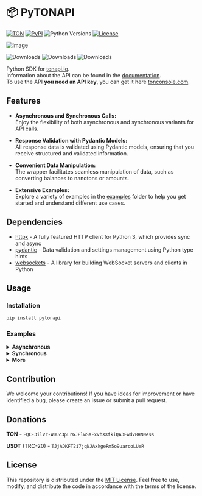 # 📦 PyTONAPI

[![TON](https://img.shields.io/badge/TON-grey?logo=TON&logoColor=40AEF0)](https://ton.org)
[![PyPI](https://img.shields.io/pypi/v/pytonapi.svg?color=FFE873&labelColor=3776AB)](https://pypi.python.org/pypi/pytonapi)
![Python Versions](https://img.shields.io/badge/Python-3.7%20--%203.12-black?color=FFE873&labelColor=3776AB)
[![License](https://img.shields.io/github/license/tonkeeper/pytonapi)](https://github.com/tonkeeper/pytonapi/blob/main/LICENSE)

![Image](https://telegra.ph//file/f88bcf9051073973edbd6.jpg)

![Downloads](https://pepy.tech/badge/pytonapi)
![Downloads](https://pepy.tech/badge/pytonapi/month)
![Downloads](https://pepy.tech/badge/pytonapi/week)

Python SDK for [tonapi.io](https://tonapi.io).\
Information about the API can be found in the  [documentation](https://docs.tonconsole.com/tonapi/api-v2).\
To use the API **you need an API key**, you can get it here [tonconsole.com](https://tonconsole.com/).

## Features

- **Asynchronous and Synchronous Calls:**\
  Enjoy the flexibility of both asynchronous and synchronous variants for API
  calls.

- **Response Validation with Pydantic Models:**\
  All response data is validated using Pydantic models, ensuring that you
  receive structured and validated information.

- **Convenient Data Manipulation:**\
  The wrapper facilitates seamless manipulation of data, such as converting balances
  to nanotons or amounts.

- **Extensive Examples:**\
  Explore a variety of examples in the [examples](https://github.com/tonkeeper/pytonapi/tree/main/examples) folder to
  help you get started and
  understand different use cases.

## Dependencies

* [httpx](https://pypi.org/project/httpx/) - A fully featured HTTP client for Python 3, which provides sync and async
* [pydantic](https://pypi.org/project/pydantic/) - Data validation and settings management using Python type hints
* [websockets](https://pypi.org/project/websockets/) - A library for building WebSocket servers and clients in Python

## Usage

### Installation

```bash
pip install pytonapi
```

### Examples

<details>
<summary><b>Asynchronous</b></summary>

```python
from pytonapi import AsyncTonapi


# Declare an asynchronous function for using await
async def main():
    # Create a new Tonapi object with the provided API key
    tonapi = AsyncTonapi(api_key="Your API key")

    # Specify the account ID
    account_id = "EQC-3ilVr-W0Uc3pLrGJElwSaFxvhXXfkiQA3EwdVBHNNess"  # noqa

    # Retrieve account information asynchronously
    account = await tonapi.accounts.get_info(account_id=account_id)

    # Print account details
    print(f"Account Address (raw): {account.address.to_raw()}")
    print(f"Account Address (userfriendly): {account.address.to_userfriendly(is_bounceable=True)}")
    print(f"Account Balance (nanoton): {account.balance.to_nano()}")
    print(f"Account Balance (amount): {account.balance.to_amount()}")


if __name__ == '__main__':
    import asyncio

    # Run the asynchronous function
    asyncio.run(main())

```

</details>

<details>
<summary><b>Synchronous</b></summary>

```python
from pytonapi import Tonapi


def main():
    # Create a new Tonapi object with the provided API key
    tonapi = Tonapi(api_key="Your API key")

    # Specify the account ID
    account_id = "EQC-3ilVr-W0Uc3pLrGJElwSaFxvhXXfkiQA3EwdVBHNNess"  # noqa

    # Retrieve account information
    account = tonapi.accounts.get_info(account_id=account_id)

    # Print account details
    print(f"Account Address (raw): {account.address.to_raw()}")
    print(f"Account Address (userfriendly): {account.address.to_userfriendly(is_bounceable=True)}")
    print(f"Account Balance (nanoton): {account.balance.to_nano()}")
    print(f"Account Balance (amount): {account.balance.to_amount()}")


if __name__ == '__main__':
    main()

```

</details>


<details>
<summary><b>More</b></summary>

* Additional examples can be found [examples](https://github.com/tonkeeper/pytonapi/tree/main/examples) folder.

</details>

## Contribution

We welcome your contributions! If you have ideas for improvement or have identified a bug, please create an issue or
submit a pull request.

## Donations

**TON** - `EQC-3ilVr-W0Uc3pLrGJElwSaFxvhXXfkiQA3EwdVBHNNess`

**USDT** (TRC-20) - `TJjADKFT2i7jqNJAxkgeRm5o9uarcoLUeR`

## License

This repository is distributed under the [MIT License](https://github.com/tonkeeper/pytonapi/blob/main/LICENSE). Feel
free to use, modify, and distribute the code in accordance
with the terms of the license.

